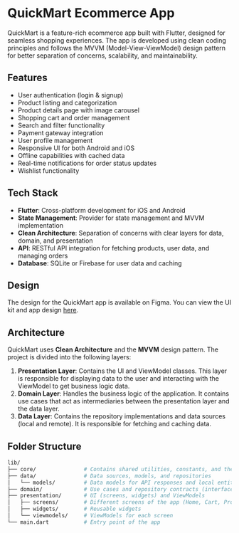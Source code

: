 # QuickMart Ecommerce App

QuickMart is a feature-rich ecommerce app built with Flutter, designed for seamless shopping experiences. The app is developed using clean coding principles and follows the MVVM (Model-View-ViewModel) design pattern for better separation of concerns, scalability, and maintainability.

## Features

- User authentication (login & signup)
- Product listing and categorization
- Product details page with image carousel
- Shopping cart and order management
- Search and filter functionality
- Payment gateway integration
- User profile management
- Responsive UI for both Android and iOS
- Offline capabilities with cached data
- Real-time notifications for order status updates
- Wishlist functionality

## Tech Stack

- **Flutter**: Cross-platform development for iOS and Android
- **State Management**: Provider for state management and MVVM implementation
- **Clean Architecture**: Separation of concerns with clear layers for data, domain, and presentation
- **API**: RESTful API integration for fetching products, user data, and managing orders
- **Database**: SQLite or Firebase for user data and caching

## Design

The design for the QuickMart app is available on Figma. You can view the UI kit and app design [here](https://www.figma.com/design/Jv6YgAHkY3UABBa4uhXAdw/QuickMart-Ecommerce-App-UI-Kit-(Community)?node-id=6-4&node-type=&t=XbisaX1QnGpKk2F3-0).

## Architecture

QuickMart uses **Clean Architecture** and the **MVVM** design pattern. The project is divided into the following layers:

1. **Presentation Layer**: Contains the UI and ViewModel classes. This layer is responsible for displaying data to the user and interacting with the ViewModel to get business logic data.
2. **Domain Layer**: Handles the business logic of the application. It contains use cases that act as intermediaries between the presentation layer and the data layer.
3. **Data Layer**: Contains the repository implementations and data sources (local and remote). It is responsible for fetching and caching data.

## Folder Structure

```bash
lib/
├── core/               # Contains shared utilities, constants, and themes
├── data/               # Data sources, models, and repositories
│   └── models/         # Data models for API responses and local entities
├── domain/             # Use cases and repository contracts (interfaces)
├── presentation/       # UI (screens, widgets) and ViewModels
│   ├── screens/        # Different screens of the app (Home, Cart, Product Details)
│   ├── widgets/        # Reusable widgets
│   └── viewmodels/     # ViewModels for each screen
└── main.dart           # Entry point of the app
